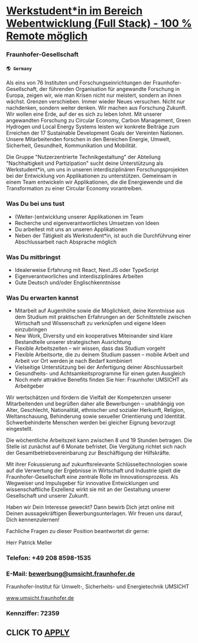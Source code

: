# [Werkstudent*in im Bereich Webentwicklung (Full Stack) - 100 % Remote möglich](https://www.remotewlb.com/apply/werkstudent-in-im-bereich-webentwicklung-full-stack-100-remote-moglich)  
### Fraunhofer-Gesellschaft  
#### `🌎 Germany`  

Als eins von 76 Instituten und Forschungseinrichtungen der Fraunhofer-Gesellschaft, der führenden Organisation für angewandte Forschung in Europa, zeigen wir, wie man Krisen nicht nur meistert, sondern an ihnen wächst. Grenzen verschieben. Immer wieder Neues versuchen. Nicht nur nachdenken, sondern weiter denken. Wir machen aus Forschung Zukunft. Wir wollen eine Erde, auf der es sich zu leben lohnt. Mit unserer angewandten Forschung zu Circular Economy, Carbon Management, Green Hydrogen und Local Energy Systems leisten wir konkrete Beiträge zum Erreichen der 17 Sustainable Development Goals der Vereinten Nationen. Unsere Mitarbeitenden forschen in den Bereichen Energie, Umwelt, Sicherheit, Gesundheit, Kommunikation und Mobilität.

Die Gruppe "Nutzerzentrierte Technikgestaltung" der Abteilung "Nachhaltigkeit und Partizipation" sucht deine Unterstützung als Werkstudent*in, um uns in unseren interdisziplinären Forschungsprojekten bei der Entwicklung von Applikationen zu unterstützen. Gemeinsam in einem Team entwickeln wir Applikationen, die die Energiewende und die Transformation zu einer Circular Economy vorantreiben.

### Was Du bei uns tust

  * (Weiter-)entwicklung unserer Applikationen im Team
  * Recherche und eigenverantwortliches Umsetzen von Ideen
  * Du arbeitest mit uns an unseren Applikationen
  * Neben der Tätigkeit als Werkstudent*in, ist auch die Durchführung einer Abschlussarbeit nach Absprache möglich

### Was Du mitbringst

  * Idealerweise Erfahrung mit React, Next.JS oder TypeScript
  * Eigenverantworliches und interdisziplinäres Arbeiten
  * Gute Deutsch und/oder Englischkenntnisse

### Was Du erwarten kannst

  * Mitarbeit auf Augenhöhe sowie die Möglichkeit, deine Kenntnisse aus dem Studium mit praktischen Erfahrungen an der Schnittstelle zwischen Wirtschaft und Wissenschaft zu verknüpfen und eigene Ideen einzubringen
  * New Work, Diversity und ein kooperatives Miteinander sind klare Bestandteile unserer strategischen Ausrichtung
  * Flexible Arbeitszeiten – wir wissen, dass das Studium vorgeht 
  * Flexible Arbeitsorte, die zu deinem Studium passen – mobile Arbeit und Arbeit vor Ort werden je nach Bedarf kombiniert
  * Vielseitige Unterstützung bei der Anfertigung deiner Abschlussarbeit
  * Gesundheits- und Achtsamkeitsprogramme für einen guten Ausgleich
  * Noch mehr attraktive Benefits finden Sie hier: Fraunhofer UMSICHT als Arbeitgeber

Wir wertschätzen und fördern die Vielfalt der Kompetenzen unserer Mitarbeitenden und begrüßen daher alle Bewerbungen – unabhängig von Alter, Geschlecht, Nationalität, ethnischer und sozialer Herkunft, Religion, Weltanschauung, Behinderung sowie sexueller Orientierung und Identität. Schwerbehinderte Menschen werden bei gleicher Eignung bevorzugt eingestellt.

Die wöchentliche Arbeitszeit kann zwischen 8 und 19 Stunden betragen. Die Stelle ist zunächst auf 6 Monate befristet. Die Vergütung richtet sich nach der Gesamtbetriebsvereinbarung zur Beschäftigung der Hilfskräfte.

Mit ihrer Fokussierung auf zukunftsrelevante Schlüsseltechnologien sowie auf die Verwertung der Ergebnisse in Wirtschaft und Industrie spielt die Fraunhofer-Gesellschaft eine zentrale Rolle im Innovationsprozess. Als Wegweiser und Impulsgeber für innovative Entwicklungen und wissenschaftliche Exzellenz wirkt sie mit an der Gestaltung unserer Gesellschaft und unserer Zukunft.

Haben wir Dein Interesse geweckt? Dann bewirb Dich jetzt online mit Deinen aussagekräftigen Bewerbungsunterlagen. Wir freuen uns darauf, Dich kennenzulernen!

Fachliche Fragen zu dieser Position beantwortet dir gerne:

Herr Patrick Meller

### Telefon: +49 208 8598-1535

### E-Mail: bewerbung@umsicht.fraunhofer.de

Fraunhofer-Institut für Umwelt-, Sicherheits- und Energietechnik UMSICHT

www.umsicht.fraunhofer.de

### Kennziffer: 72359

  
## CLICK TO [APPLY](https://www.remotewlb.com/apply/werkstudent-in-im-bereich-webentwicklung-full-stack-100-remote-moglich)

